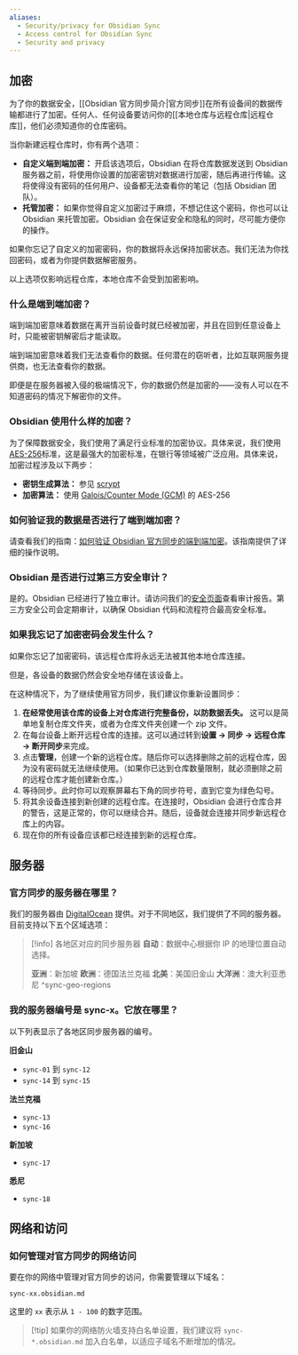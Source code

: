 ```yaml
---
aliases:
  - Security/privacy for Obsidian Sync
  - Access control for Obsidian Sync
  - Security and privacy
---
```


## 加密

为了你的数据安全，[[Obsidian 官方同步简介|官方同步]]在所有设备间的数据传输都进行了加密。任何人、任何设备要访问你的[[本地仓库与远程仓库|远程仓库]]，他们必须知道你的仓库密码。

当你新建远程仓库时，你有两个选项：

- **自定义端到端加密：** 开启该选项后，Obsidian 在将仓库数据发送到 Obsidian 服务器之前，将使用你设置的加密密钥对数据进行加密，随后再进行传输。这将使得没有密码的任何用户、设备都无法查看你的笔记（包括 Obsidian 团队）。
- **托管加密：** 如果你觉得自定义加密过于麻烦，不想记住这个密码，你也可以让 Obsidian 来托管加密。Obsidian 会在保证安全和隐私的同时，尽可能方便你的操作。

如果你忘记了自定义的加密密码，你的数据将永远保持加密状态。我们无法为你找回密码，或者为你提供数据解密服务。

以上选项仅影响远程仓库，本地仓库不会受到加密影响。

### 什么是端到端加密？

端到端加密意味着数据在离开当前设备时就已经被加密，并且在回到任意设备上时，只能被密钥解密后才能读取。

端到端加密意味着我们无法查看你的数据。任何潜在的窃听者，比如互联网服务提供商，也无法查看你的数据。

即便是在服务器被入侵的极端情况下，你的数据仍然是加密的——没有人可以在不知道密码的情况下解密你的文件。

### Obsidian 使用什么样的加密？

为了保障数据安全，我们使用了满足行业标准的加密协议。具体来说，我们使用 [AES-256](https://www.nist.gov/publications/advanced-encryption-standard-aes-0)标准，这是最强大的加密标准，在银行等领域被广泛应用。具体来说，加密过程涉及以下两步：

- **密钥生成算法：** 参见 [scrypt](https://en.wikipedia.org/wiki/Scrypt)
- **加密算法：** 使用 [Galois/Counter Mode (GCM)](https://en.wikipedia.org/wiki/Galois/Counter_Mode) 的 AES-256

### 如何验证我的数据是否进行了端到端加密？

请查看我们的指南：[如何验证 Obsidian 官方同步的端到端加密](https://obsidian.md/blog/verify-obsidian-sync-encryption/)。该指南提供了详细的操作说明。

### Obsidian 是否进行过第三方安全审计？

是的。Obsidian 已经进行了独立审计。请访问我们的[安全页面](https://obsidian.md/security)查看审计报告。第三方安全公司会定期审计，以确保 Obsidian 代码和流程符合最高安全标准。

### 如果我忘记了加密密码会发生什么？

如果你忘记了加密密码，该远程仓库将永远无法被其他本地仓库连接。

但是，各设备的数据仍然会安全地存储在该设备上。

在这种情况下，为了继续使用官方同步，我们建议你重新设置同步：

1. **在经常使用该仓库的设备上对仓库进行完整备份，以防数据丢失。** 这可以是简单地复制仓库文件夹，或者为仓库文件夹创建一个 zip 文件。
2. 在每台设备上断开远程仓库的连接。这可以通过转到**设置 → 同步 → 远程仓库 → 断开同步**来完成。
3. 点击**管理**，创建一个新的远程仓库。随后你可以选择删除之前的远程仓库，因为没有密码就无法继续使用。（如果你已达到仓库数量限制，就必须删除之前的远程仓库才能创建新仓库。）
4. 等待同步。此时你可以观察屏幕右下角的同步符号，直到它变为绿色勾号。
5. 将其余设备连接到新创建的远程仓库。在连接时，Obsidian 会进行仓库合并的警告，这是正常的，你可以继续合并。随后，设备就会连接并同步新远程仓库上的内容。
6. 现在你的所有设备应该都已经连接到新的远程仓库。

## 服务器
### 官方同步的服务器在哪里？

我们的服务器由 [DigitalOcean](https://www.digitalocean.com) 提供。对于不同地区，我们提供了不同的服务器。目前支持以下五个区域选项：

> [!info] 各地区对应的同步服务器
> **自动**：数据中心根据你 IP 的地理位置自动选择。
> 
> **亚洲**：新加坡
> **欧洲**：德国法兰克福
> **北美**：美国旧金山
> **大洋洲**：澳大利亚悉尼
^sync-geo-regions
### 我的服务器编号是 sync-x。它放在哪里？

以下列表显示了各地区同步服务器的编号。

**旧金山**
- `sync-01` 到 `sync-12`
- `sync-14` 到 `sync-15`

**法兰克福**
- `sync-13`
- `sync-16`

**新加坡**
- `sync-17`

**悉尼**
- `sync-18`
## 网络和访问

### 如何管理对官方同步的网络访问

要在你的网络中管理对官方同步的访问，你需要管理以下域名：

`sync-xx.obsidian.md`

这里的 `xx` 表示从 `1 - 100` 的数字范围。

> [!tip] 如果你的网络防火墙支持白名单设置，我们建议将 `sync-*.obsidian.md` 加入白名单，以适应子域名不断增加的情况。